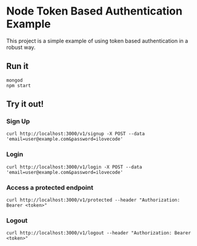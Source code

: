 # Node Token Based Authentication Example

This project is a simple example of using token based authentication in a robust way.

## Run it
    mongod
    npm start

## Try it out!

### Sign Up
    curl http://localhost:3000/v1/signup -X POST --data 'email=user@example.com&password=ilovecode'

### Login
    curl http://localhost:3000/v1/login -X POST --data 'email=user@example.com&password=ilovecode'

### Access a protected endpoint
    curl http://localhost:3000/v1/protected --header "Authorization: Bearer <token>"

### Logout
    curl http://localhost:3000/v1/logout --header "Authorization: Bearer <token>"
